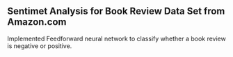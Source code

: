 ## Sentimet Analysis for Book Review Data Set from Amazon.com 
Implemented Feedforward neural network to classify whether a book review is negative or positive.
